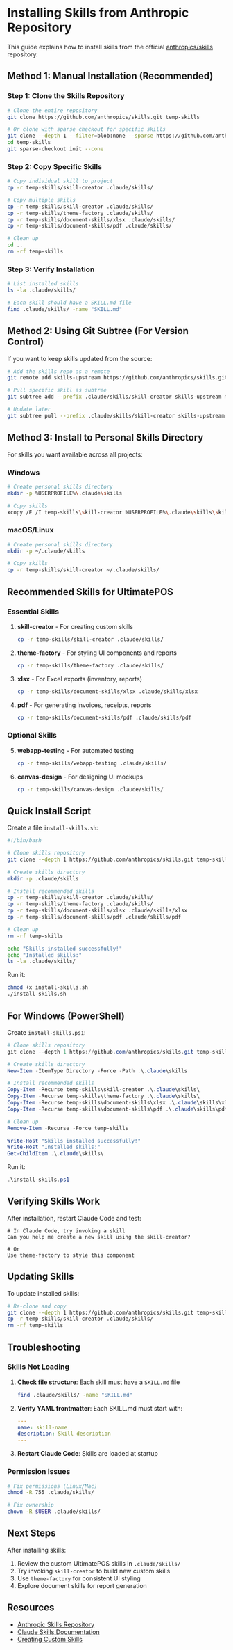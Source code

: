 # Installing Skills from Anthropic Repository

This guide explains how to install skills from the official [anthropics/skills](https://github.com/anthropics/skills) repository.

## Method 1: Manual Installation (Recommended)

### Step 1: Clone the Skills Repository

```bash
# Clone the entire repository
git clone https://github.com/anthropics/skills.git temp-skills

# Or clone with sparse checkout for specific skills
git clone --depth 1 --filter=blob:none --sparse https://github.com/anthropics/skills.git temp-skills
cd temp-skills
git sparse-checkout init --cone
```

### Step 2: Copy Specific Skills

```bash
# Copy individual skill to project
cp -r temp-skills/skill-creator .claude/skills/

# Copy multiple skills
cp -r temp-skills/skill-creator .claude/skills/
cp -r temp-skills/theme-factory .claude/skills/
cp -r temp-skills/document-skills/xlsx .claude/skills/
cp -r temp-skills/document-skills/pdf .claude/skills/

# Clean up
cd ..
rm -rf temp-skills
```

### Step 3: Verify Installation

```bash
# List installed skills
ls -la .claude/skills/

# Each skill should have a SKILL.md file
find .claude/skills/ -name "SKILL.md"
```

## Method 2: Using Git Subtree (For Version Control)

If you want to keep skills updated from the source:

```bash
# Add the skills repo as a remote
git remote add skills-upstream https://github.com/anthropics/skills.git

# Pull specific skill as subtree
git subtree add --prefix .claude/skills/skill-creator skills-upstream main --squash

# Update later
git subtree pull --prefix .claude/skills/skill-creator skills-upstream main --squash
```

## Method 3: Install to Personal Skills Directory

For skills you want available across all projects:

### Windows
```bash
# Create personal skills directory
mkdir -p %USERPROFILE%\.claude\skills

# Copy skills
xcopy /E /I temp-skills\skill-creator %USERPROFILE%\.claude\skills\skill-creator
```

### macOS/Linux
```bash
# Create personal skills directory
mkdir -p ~/.claude/skills

# Copy skills
cp -r temp-skills/skill-creator ~/.claude/skills/
```

## Recommended Skills for UltimatePOS

### Essential Skills

1. **skill-creator** - For creating custom skills
   ```bash
   cp -r temp-skills/skill-creator .claude/skills/
   ```

2. **theme-factory** - For styling UI components and reports
   ```bash
   cp -r temp-skills/theme-factory .claude/skills/
   ```

3. **xlsx** - For Excel exports (inventory, reports)
   ```bash
   cp -r temp-skills/document-skills/xlsx .claude/skills/xlsx
   ```

4. **pdf** - For generating invoices, receipts, reports
   ```bash
   cp -r temp-skills/document-skills/pdf .claude/skills/pdf
   ```

### Optional Skills

5. **webapp-testing** - For automated testing
   ```bash
   cp -r temp-skills/webapp-testing .claude/skills/
   ```

6. **canvas-design** - For designing UI mockups
   ```bash
   cp -r temp-skills/canvas-design .claude/skills/
   ```

## Quick Install Script

Create a file `install-skills.sh`:

```bash
#!/bin/bash

# Clone skills repository
git clone --depth 1 https://github.com/anthropics/skills.git temp-skills

# Create skills directory
mkdir -p .claude/skills

# Install recommended skills
cp -r temp-skills/skill-creator .claude/skills/
cp -r temp-skills/theme-factory .claude/skills/
cp -r temp-skills/document-skills/xlsx .claude/skills/xlsx
cp -r temp-skills/document-skills/pdf .claude/skills/pdf

# Clean up
rm -rf temp-skills

echo "Skills installed successfully!"
echo "Installed skills:"
ls -la .claude/skills/
```

Run it:
```bash
chmod +x install-skills.sh
./install-skills.sh
```

## For Windows (PowerShell)

Create `install-skills.ps1`:

```powershell
# Clone skills repository
git clone --depth 1 https://github.com/anthropics/skills.git temp-skills

# Create skills directory
New-Item -ItemType Directory -Force -Path .\.claude\skills

# Install recommended skills
Copy-Item -Recurse temp-skills\skill-creator .\.claude\skills\
Copy-Item -Recurse temp-skills\theme-factory .\.claude\skills\
Copy-Item -Recurse temp-skills\document-skills\xlsx .\.claude\skills\xlsx
Copy-Item -Recurse temp-skills\document-skills\pdf .\.claude\skills\pdf

# Clean up
Remove-Item -Recurse -Force temp-skills

Write-Host "Skills installed successfully!"
Write-Host "Installed skills:"
Get-ChildItem .\.claude\skills\
```

Run it:
```powershell
.\install-skills.ps1
```

## Verifying Skills Work

After installation, restart Claude Code and test:

```
# In Claude Code, try invoking a skill
Can you help me create a new skill using the skill-creator?

# Or
Use theme-factory to style this component
```

## Updating Skills

To update installed skills:

```bash
# Re-clone and copy
git clone --depth 1 https://github.com/anthropics/skills.git temp-skills
cp -r temp-skills/skill-creator .claude/skills/
rm -rf temp-skills
```

## Troubleshooting

### Skills Not Loading

1. **Check file structure**: Each skill must have a `SKILL.md` file
   ```bash
   find .claude/skills/ -name "SKILL.md"
   ```

2. **Verify YAML frontmatter**: Each SKILL.md must start with:
   ```yaml
   ---
   name: skill-name
   description: Skill description
   ---
   ```

3. **Restart Claude Code**: Skills are loaded at startup

### Permission Issues

```bash
# Fix permissions (Linux/Mac)
chmod -R 755 .claude/skills/

# Fix ownership
chown -R $USER .claude/skills/
```

## Next Steps

After installing skills:

1. Review the custom UltimatePOS skills in `.claude/skills/`
2. Try invoking `skill-creator` to build new custom skills
3. Use `theme-factory` for consistent UI styling
4. Explore document skills for report generation

## Resources

- [Anthropic Skills Repository](https://github.com/anthropics/skills)
- [Claude Skills Documentation](https://docs.claude.com/en/docs/claude-code/skills)
- [Creating Custom Skills](https://support.claude.com/en/articles/12512198-how-to-create-custom-skills)
